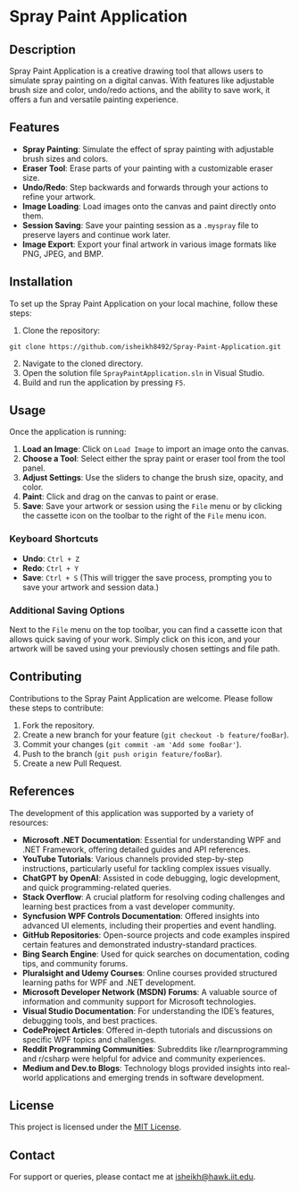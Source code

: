 # Spray Paint Application

## Description

Spray Paint Application is a creative drawing tool that allows users to simulate spray painting on a digital canvas. With features like adjustable brush size and color, undo/redo actions, and the ability to save work, it offers a fun and versatile painting experience.

## Features

- **Spray Painting**: Simulate the effect of spray painting with adjustable brush sizes and colors.
- **Eraser Tool**: Erase parts of your painting with a customizable eraser size.
- **Undo/Redo**: Step backwards and forwards through your actions to refine your artwork.
- **Image Loading**: Load images onto the canvas and paint directly onto them.
- **Session Saving**: Save your painting session as a `.myspray` file to preserve layers and continue work later.
- **Image Export**: Export your final artwork in various image formats like PNG, JPEG, and BMP.

## Installation

To set up the Spray Paint Application on your local machine, follow these steps:

1. Clone the repository:
```
git clone https://github.com/isheikh8492/Spray-Paint-Application.git
```
2. Navigate to the cloned directory.
3. Open the solution file `SprayPaintApplication.sln` in Visual Studio.
4. Build and run the application by pressing `F5`.

## Usage

Once the application is running:

1. **Load an Image**: Click on `Load Image` to import an image onto the canvas.
2. **Choose a Tool**: Select either the spray paint or eraser tool from the tool panel.
3. **Adjust Settings**: Use the sliders to change the brush size, opacity, and color.
4. **Paint**: Click and drag on the canvas to paint or erase.
5. **Save**: Save your artwork or session using the `File` menu or by clicking the cassette icon on the toolbar to the right of the `File` menu icon.

### Keyboard Shortcuts

- **Undo**: `Ctrl + Z`
- **Redo**: `Ctrl + Y`
- **Save**: `Ctrl + S` (This will trigger the save process, prompting you to save your artwork and session data.)

### Additional Saving Options

Next to the `File` menu on the top toolbar, you can find a cassette icon that allows quick saving of your work. Simply click on this icon, and your 
artwork will be saved using your previously chosen settings and file path.

## Contributing

Contributions to the Spray Paint Application are welcome. Please follow these steps to contribute:

1. Fork the repository.
2. Create a new branch for your feature (`git checkout -b feature/fooBar`).
3. Commit your changes (`git commit -am 'Add some fooBar'`).
4. Push to the branch (`git push origin feature/fooBar`).
5. Create a new Pull Request.

## References

The development of this application was supported by a variety of resources:

- **Microsoft .NET Documentation**: Essential for understanding WPF and .NET Framework, offering detailed guides and API references.
- **YouTube Tutorials**: Various channels provided step-by-step instructions, particularly useful for tackling complex issues visually.
- **ChatGPT by OpenAI**: Assisted in code debugging, logic development, and quick programming-related queries.
- **Stack Overflow**: A crucial platform for resolving coding challenges and learning best practices from a vast developer community.
- **Syncfusion WPF Controls Documentation**: Offered insights into advanced UI elements, including their properties and event handling.
- **GitHub Repositories**: Open-source projects and code examples inspired certain features and demonstrated industry-standard practices.
- **Bing Search Engine**: Used for quick searches on documentation, coding tips, and community forums.
- **Pluralsight and Udemy Courses**: Online courses provided structured learning paths for WPF and .NET development.
- **Microsoft Developer Network (MSDN) Forums**: A valuable source of information and community support for Microsoft technologies.
- **Visual Studio Documentation**: For understanding the IDE’s features, debugging tools, and best practices.
- **CodeProject Articles**: Offered in-depth tutorials and discussions on specific WPF topics and challenges.
- **Reddit Programming Communities**: Subreddits like r/learnprogramming and r/csharp were helpful for advice and community experiences.
- **Medium and Dev.to Blogs**: Technology blogs provided insights into real-world applications and emerging trends in software development.

## License

This project is licensed under the [MIT License](LICENSE.txt).

## Contact

For support or queries, please contact me at [isheikh@hawk.iit.edu](mailto:isheikh@hawk.iit.edu).
